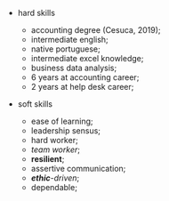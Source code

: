 * hard skills
  * accounting degree (Cesuca, 2019);
  * intermediate english;
  * native portuguese;
  * intermediate excel knowledge;
  * business data analysis;
  * 6 years at accounting career;
  * 2 years at help desk career;

* soft skills
  * ease of learning;
  * leadership sensus;
  * hard worker;
  * *team worker*;
  * __resilient__;
  * assertive communication;
  * *__ethic__-driven*;
  * dependable;
